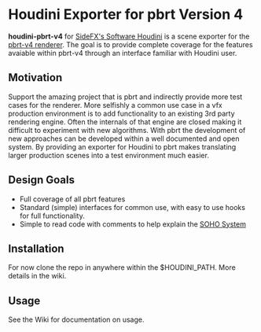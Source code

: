 Houdini Exporter for pbrt Version 4
===================================

**houdini-pbrt-v4** for [SideFX's Software Houdini](https://www.sidefx.com) is a scene exporter for the
[pbrt-v4 renderer](https://pbrt.org/). The goal is to provide complete coverage for the features avaiable within pbrt-v4 through
an interface familiar with Houdini user.

Motivation
----------
Support the amazing project that is pbrt and indirectly provide more test cases for the renderer.
More selfishly a common use case in a vfx production environment is to add functionality to an existing 3rd party rendering engine.
Often the internals of that engine are closed making it difficult to experiment with new algorithms.
With pbrt the development of new approaches can be developed within a well documented and open system.
By providing an exporter for Houdini to pbrt makes translating larger production scenes into a test environment much easier.

Design Goals
------------
* Full coverage of all pbrt features
* Standard (simple) interfaces for common use, with easy to use hooks for full functionality.
* Simple to read code with comments to help explain the [SOHO System](https://www.sidefx.com/docs/hdk/_h_d_k__s_o_h_o.html)

Installation
------------
For now clone the repo in anywhere within the $HOUDINI_PATH. More details in the wiki.

Usage
-----
See the Wiki for documentation on usage.
